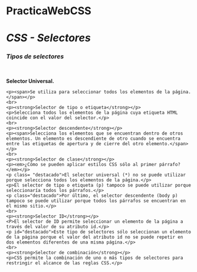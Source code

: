 # PracticaWebCSS
<!DOCTYPE html>
<html lang="es">

<head>
    <meta charset="UTF-8">
    <meta name="description" content="descripción de mi sitio web">
    <meta name="author" content="Jeareth Venegas">
    <meta name="keywords" content=bloques>
    <link rel="stylesheet" href="style.css"/>
    <title>CSS - WEB I</title>
</head>

<body>
    <h1><span><em>CSS - Selectores</em></span></h1>
    <h3><span><em>Tipos de selectores</em></span></h3>
    <br>
    <p><strong>Selector Universal.</strong></p>

    <p><span>Se utiliza para seleccionar todos los elementos de la página.</span></p>
    <br>
    <p><strong>Selector de tipo o etiqueta</strong></p>
    <p>Selecciona todos los elementos de la página cuya etiqueta HTML coincide con el valor del selector.</p>
    <br>
    <p><strong>Selector descendente</strong></p>
    <p><span>Selecciona los elementos que se encuentran dentro de otros elementos. Un elemento es descendiente de otro cuando se encuentra entre las etiquetas de apertura y de cierre del otro elemento.</span></p>
    <br>
    <p><strong>Selector de clase</strong></p>
    <p><em>¿Cómo se pueden aplicar estilos CSS sólo al primer párrafo?</em></p>
    <p class= "destacado">El selector universal (*) no se puede utilizar porque selecciona todos los elementos de la página.</p>
    <p>El selector de tipo o etiqueta (p) tampoco se puede utilizar porque seleccionaría todos los párrafos.</p>
    <p class="destacado">Por último, el selector descendente (body p) tampoco se puede utilizar porque todos los párrafos se encuentran en el mismo sitio.</p>
    <br>
    <p><strong>Selector ID</strong></p>
    <P>El selector de ID permite seleccionar un elemento de la página a través del valor de su atributo id.</p> 
    <p id="destacado">Este tipo de selectores sólo seleccionan un elemento de la página porque el valor del atributo id no se puede repetir en dos elementos diferentes de una misma página.</p>
    <br>
    <p><strong>Selector de combinación</strong></p>
    <p>CSS permite la combinación de uno o más tipos de selectores para restringir el alcance de las reglas CSS.</p>
</body>

</html>